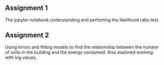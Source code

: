 ## Assignment 1
The jupyter notebook understanding and perfoming the likelihood ratio test.

## Assignment 2
Using errors and fitting models to find the relationship between the number of units in the building and the energy consumed. Also explored working with log values.
